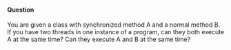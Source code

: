 #### Question

You are given a class with synchronized method A and a normal method B. If you have two threads in one instance of a program, can they both execute A at the same time? Can they execute A and B at the same time?
